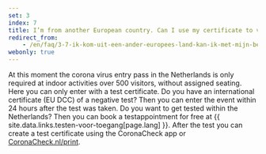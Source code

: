 ```yaml
---
set: 3
index: 7
title: I’m from another European country. Can I use my certificate to visit an event or location in the Netherlands?
redirect_from:
    - /en/faq/3-7-ik-kom-uit-een-ander-europees-land-kan-ik-met-mijn-bewijs-naar-nederlands-evenement
webonly: true
---
```

At this moment the corona virus entry pass in the Netherlands is only required at indoor activities over 500 visitors, without assigned seating. Here you can only enter with a test certificate. Do you have an international certificate (EU DCC) of a negative test? Then you can enter the event within 24 hours after the test was taken. Do you want to get tested within the Netherlands? Then you can book a testappointment for free at {{ site.data.links.testen-voor-toegang[page.lang] }}. After the test you can create a test certificate using the CoronaCheck app or [CoronaCheck.nl/print](/en/print).
